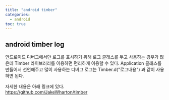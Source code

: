 ```yaml
---
title: "android timber"
categories: 
  - android
toc: true
---
```


## android timber log

안드로이드 디버그에서만 로그를 표시하기 위해 로그 클래스를 두고 사용하는 경우가 많은데 Timber 라이브러리를 이용하면 편리하게 이용할 수 있다.
Application 클래스를 만들어서 선언해주고 많이 사용하는 디버그 로그는 Timber.d("로그내용") 과 같이 사용하면 된다.

자세한 내용은 아래 링크에 있다.  
<https://github.com/JakeWharton/timber>